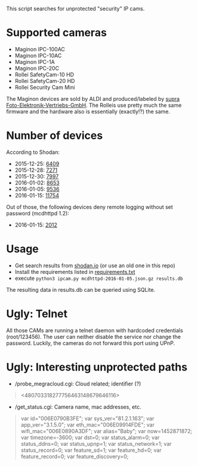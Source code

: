 This script searches for unprotected "security" IP cams.

Supported cameras
=================
* Maginon IPC-100AC
* Maginon IPC-10AC
* Maginon IPC-1A
* Maginon IPC-20C
* Rollei SafetyCam-10 HD
* Rollei SafetyCam-20 HD
* Rollei Security Cam Mini

The Maginon devices are sold by ALDI and produced/labeled by [supra Foto-Elektronik-Vertriebs-GmbH](http://supra-electronics.com/). The Rolleis use pretty  much the same firmware and the hardware also is essentially (exactly!?) the same.

Number of devices
=================
According to Shodan:
 * 2015-12-25: [6409](https://www.shodan.io/report/vSF13CgE)
 * 2015-12-28: [7271](https://www.shodan.io/report/vaovOsJ8)
 * 2015-12-30: [7997](https://www.shodan.io/report/JZsc3ZBq)
 * 2016-01-02: [8653](https://www.shodan.io/report/EqkBgELE)
 * 2016-01-05: [9536](https://www.shodan.io/report/eJTZWpam)
 * 2016-01-15: [11754](https://www.shodan.io/report/HU5cL0Nf)

Out of those, the following devices deny remote logging without set password (mcdhttpd 1.2):
 * 2016-01-15: [2012](https://www.shodan.io/search?query=mcdhttpd%2F1.2)

Usage
=====
* Get search results from [shodan.io](https://www.shodan.io/search?query=mcdhttpd) (or use an old one in this repo)
* Install the requirements listed in [requirements.txt](https://raw.githubusercontent.com/rettichschnidi/aldi-cam-drama/master/requirements.txt)
* execute `python3 ipcam.py mcdhttpd-2016-01-05.json.gz results.db`

The resulting data in results.db can be queried using SQLite.

Ugly: Telnet
============
All those CAMs are running a telnet daemon with hardcoded credentials (root/123456). The user can neither disable the
service nor change the password. Luckily, the cameras do not forward this port using UPnP.

Ugly: Interesting unprotected paths
===================================
 * /probe_megracloud.cgi: Cloud related; identifier (?)
> <480703318277756463148679646116>
 * /get_status.cgi: Camera name, mac addresses, etc.
> var id="006E0790B3FE";
> var sys_ver="81.2.1.163";
> var app_ver="3.1.5.0";
> var eth_mac="006E09914FDE";
> var wifi_mac="006E0890A3DF";
> var alias="Baby";
> var now=1452871872;
> var timezone=-3600;
> var dst=0;
> var status_alarm=0;
> var status_ddns=0;
> var status_upnp=1;
> var status_network=1;
> var status_record=0;
> var feature_sd=1;
> var feature_hd=0;
> var feature_record=0;
> var feature_discovery=0;
